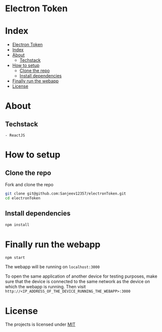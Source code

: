 # Electron Token

# Index

- [Electron Token](#electron-token)
- [Index](#index)
- [About](#about)
  - [Techstack](#techstack)
- [How to setup](#how-to-setup)
  - [Clone the repo](#clone-the-repo)
  - [Install dependencies](#install-dependencies)
- [Finally run the webapp](#finally-run-the-webapp)
- [License](#license)

# About



## Techstack

    - ReactJS

# How to setup

## Clone the repo

Fork and clone the repo

```bash
git clone git@github.com:Sanjeev12357/electronToken.git
cd electronToken
```

## Install dependencies

```bash
npm install
```

# Finally run the webapp

```bash
npm start
```

The webapp will be running on `localhost:3000`

To open the same application of another device for testing purposes, make sure that the device is connected to the same network as the device on which the webapp is running. Then visit `http://<IP_ADDRESS_OF_THE_DEVICE_RUNNING_THE_WEBAPP>:3000`

# License

The projects is licensed under [MIT](https://choosealicense.com/licenses/mit/)
